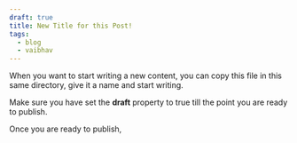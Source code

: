 ```yaml
---
draft: true
title: New Title for this Post!
tags:
  - blog
  - vaibhav
---
```

When you want to start writing a new content, you can copy this file in this same directory, give it a name and start writing. 

Make sure you have set the **draft** property to true till the point you are ready to publish. 

Once you are ready to publish, 